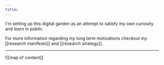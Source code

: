 ```yaml
---
title:     
---
```

I'm setting up this digital garden as an attempt to satisfy my own curiosity and learn in public.

For more information regarding my long term motivations checkout my [[research manifesto]] and [[research strategy]].

---

![[map of content]]
